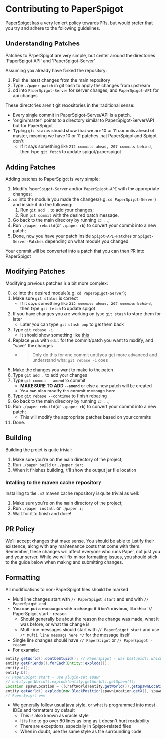 Contributing to PaperSpigot
==========================
PaperSpigot has a very lenient policy towards PRs, but would prefer that you try and adhere to the following guidelines.

## Understanding Patches
Patches to PaperSpigot are very simple, but center around the directories 'PaperSpigot-API' and 'PaperSpigot-Server'

Assuming you already have forked the repository:

1. Pull the latest changes from the main repository
2. Type `./paper patch` in git bash to apply the changes from upstream
3. cd into `PaperSpigot-Server` for server changes, and `PaperSpigot-API` for api changes

These directories aren't git repositories in the traditional sense:

- Every single commit in PaperSpigot-Server/API is a patch. 
- 'origin/master' points to a directory similar to PaperSpigot-Server/API but for PaperSpigot
- Typing `git status` should show that we are 10 or 11 commits ahead of master, meaning we have 10 or 11 patches that PaperSpigot and Spigot don't
  - If it says something like `212 commits ahead, 207 commits behind`, then type `git fetch` to update spigot/paperspigot

## Adding Patches
Adding patches to PaperSpigot is very simple:

1. Modify `PaperSpigot-Server` and/or `PaperSpigot-API` with the appropriate changes;
2. `cd` into the module you made the changes(e.g. `cd PaperSpigot-Server`) and inside it do the following:
    1. Run `git add .` to add your changes;
    2. Run `git commit` with the desired patch message.
3. Go back to the main directory by running `cd ..`;
4. Run `./paper rebuild`(or `./paper rb`) to convert your commit into a new patch;
5. Done, now you have your patch inside `Spigot-API-Patches` or `Spigot-Server-Patches` depending on what module you changed.

Your commit will be converted into a patch that you can then PR into PaperSpigot

## Modifying Patches
Modifying previous patches is a bit more complex:

0. `cd` into the desired module(e.g. `cd PaperSpigot-Server`);
1. Make sure `git status` is correct
    - If it says something like `212 commits ahead, 207 commits behind`, then type `git fetch` to update spigot
2. If you have changes you are working on type `git stash` to store them for later
    - Later you can type `git stash pop` to get them back
3. Type `git rebase -i`
    - It should show something like [this](https://gist.github.com/Zbob750/e6bb220d3b734933c320)
4. Replace `pick` with `edit` for the commit/patch you want to modify, and "save" the changes
    - > Only do this for one commit until you get more advanced and understand what `git rebase -i` does
5. Make the changes you want to make to the patch
6. Type `git add .` to add your changes
7. Type `git commit --amend` to commit
    - **MAKE SURE TO ADD `--amend`** or else a new patch will be created
    - You can also modify the commit message here
8. Type `git rebase --continue` to finish rebasing
9. Go back to the main directory by running `cd ..`;
10. Run `./paper rebuild`(or `./paper rb`) to convert your commit into a new patch;
    - This will modify the appropriate patches based on your commits
11. Done.

## Building

Building the projet is quite trivial:

1. Make sure you're on the main directory of the project;
2. Run `./paper build` or `./paper jar`;
3. When it finishes building, it'll show the output jar file location

### Intalling to the maven cache repository

Installing to the `.m2` maven cache repository is quite trivial as well:

1. Make sure you're on the main directory of the project;
2. Run `./paper install` or `./paper i`;
3. Wait for it to finish and done!

## PR Policy
We'll accept changes that make sense. You should be able to justify their existence, along with any maintenance costs that come with them. Remember, these changes will affect everyone who runs Paper, not just you and your server.
While we will fix minor formatting issues, you should stick to the guide below when making and submitting changes.

## Formatting
All modifications to non-PaperSpigot files should be marked
- Multi line changes start with `// PaperSpigot start` and end with `// PaperSpigot end`
- You can put a messages with a change if it isn't obvious, like this: `// PaperSpigot start - reason
  - Should generally be about the reason the change was made, what it was before, or what the change is
  - Multi-line messages should start with `// PaperSpigot start` and use `/* Multi line message here */` for the message itself
- Single line changes should have `// PaperSpigot` or `// PaperSpigot - reason`
- For example:
````java
entity.getWorld().dontbeStupid(); // PaperSpigot - was beStupid() which is bad
entity.getFriends().forEach(Entity::explode());
entity.a();
entity.b();
// PaperSpigot start - use plugin-set spawn
// entity.getWorld().explode(entity.getWorld().getSpawn());
Location spawnLocation = ((CraftWorld)entity.getWorld()).getSpawnLocation();
entity.getWorld().explode(new BlockPosition(spawnLocation.getX(), spawnLocation.getY(), spawnLocation.getZ()));
// PaperSpigot end
````
- We generally follow usual java style, or what is programmed into most IDEs and formatters by default
  - This is also known as oracle style
  - It is fine to go over 80 lines as long as it doesn't hurt readability
  - There are exceptions, especially in Spigot-related files
  - When in doubt, use the same style as the surrounding code
